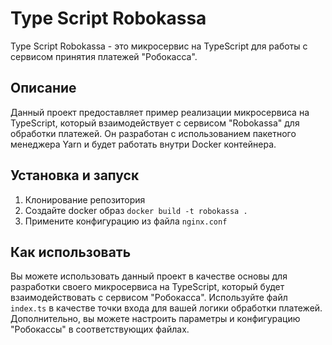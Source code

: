 # Type Script Robokassa

Type Script Robokassa - это микросервис на TypeScript для работы с сервисом принятия платежей "Робокасса".

## Описание

Данный проект предоставляет пример реализации микросервиса на TypeScript, который взаимодействует с сервисом "Robokassa" для обработки платежей. Он разработан с использованием пакетного менеджера Yarn и будет работать внутри Docker контейнера.

## Установка и запуск

1. Клонирование репозитория
2. Создайте docker образ `docker build -t robokassa .`
3. Примените конфигурацию из файла `nginx.conf`

## Как использовать

Вы можете использовать данный проект в качестве основы для разработки своего микросервиса на TypeScript, который будет взаимодействовать с сервисом "Робокасса". Используйте файл `index.ts` в качестве точки входа для вашей логики обработки платежей. Дополнительно, вы можете настроить параметры и конфигурацию "Робокассы" в соответствующих файлах.
